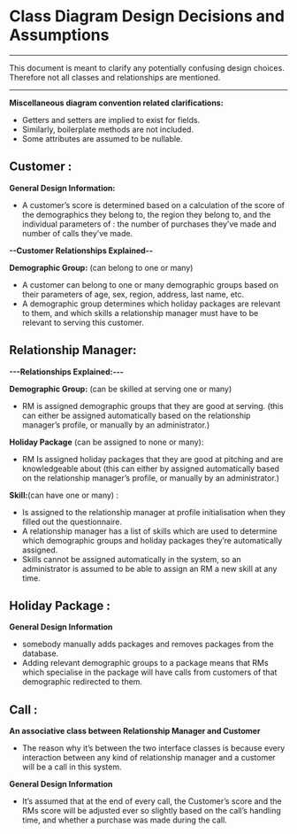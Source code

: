 # Class Diagram Design Decisions and Assumptions

----
This document is meant to clarify any potentially confusing design choices. Therefore not all classes and relationships are mentioned. 

----
**Miscellaneous diagram convention related clarifications:** 

* Getters and setters are implied to exist for fields. 
* Similarly, boilerplate methods are not included. 
* Some attributes are assumed to be nullable. 


## Customer : 
**General Design Information:**

* A customer’s score is determined based on a calculation of the score of the demographics they belong to, the region they belong to, and the individual parameters of : the number of purchases they’ve made and number of calls they’ve made. 

**--Customer Relationships Explained--**


 **Demographic Group:** (can belong to one or many)


* A customer can belong to one or many demographic groups based on their parameters of age, sex, region, address, last name, etc. 
* A demographic group determines which holiday packages are relevant to them, and which skills a relationship manager must have to be relevant to serving this customer. 

## Relationship Manager:
**---Relationships Explained:---**


**Demographic Group:** (can be skilled at serving one or many) 

* RM is assigned demographic groups that they are good at serving. (this can either be assigned automatically based on the relationship manager’s profile, or manually by an administrator.)
 
**Holiday Package** (can be assigned to none or many): 

* RM Is assigned holiday packages that they are good at pitching and are knowledgeable about (this can either by assigned automatically based on the relationship manager’s profile, or manually by an administrator.)

**Skill:**(can have one or many) : 

* Is assigned to the relationship manager at profile initialisation when they filled out the questionnaire. 
* A relationship manager has a list of skills which are used to determine which demographic groups and holiday packages they’re automatically assigned. 
* Skills cannot be assigned automatically in the system, so an administrator is assumed to be able to assign an RM a new skill at any time. 


## Holiday Package :
**General Design Information**
 
* somebody manually adds packages and removes packages from the database. 
* Adding relevant demographic groups to a package means that RMs which specialise in the package will have calls from customers of that demographic redirected to them. 

## Call :
**An associative class between Relationship Manager and Customer** 

* The reason why it’s between the two interface classes is because every interaction between any kind of relationship manager and a customer will be a call in this system.

**General Design Information**


* It’s assumed that at the end of every call, the Customer’s score and the RMs score will be adjusted ever so slightly based on the call’s handling time, and whether a purchase was made during the call. 